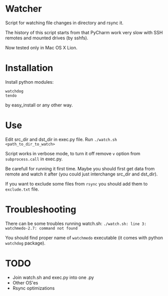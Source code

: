 Watcher
=======
Script for watching file changes in directory and rsync it.

The history of this script starts from that PyCharm work very slow with SSH remotes and mounted drives (by sshfs).

Now tested only in Mac OS X Lion.

Installation
=======

Install python modules:

	watchdog
	tendo

by easy_install or any other way.

Use
=======
Edit src_dir and dst_dir in exec.py file.
Run `./watch.sh <path_to_dir_to_watch>`

Script works in verbose mode, to turn it off remove `v` option from `subprocess.call` in exec.py.

Be carefull for running it first time. Maybe you should first get data from remote and watch it after (you could just interchange src_dir and dst_dir).

If you want to exclude some files from `rsync` you should add them to `exclude.txt` file.

Troubleshooting
======
There can be some troubles running watch.sh:
`./watch.sh: line 3: watchmedo-2.7: command not found`

You should find proper name of `watchmedo` executable (it comes with python `watchdog` package). 

TODO
======
 * Join watch.sh and exec.py into one .py
 * Other OS'es
 * Rsync optimizations